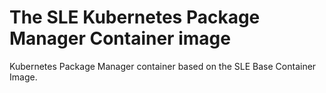 # The SLE Kubernetes Package Manager Container image

Kubernetes Package Manager container based on the SLE Base Container Image.
